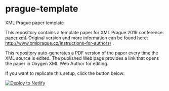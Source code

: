 # prague-template
XML Prague paper template

This repository contains a template paper for XML Prague 2019 conference: [paper.xml](paper.xml). Original version and more information can be found here: http://www.xmlprague.cz/instructions-for-authors/ .

This repository auto-generates a PDF version of the paper every time the XML source is edited. The published Web page provides a link that opens the paper in Oxygen XML Web Author for editing.

If you want to replicate this setup, click the button below:

[![Deploy to Netlify](https://www.netlify.com/img/deploy/button.svg)](https://app.netlify.com/start/deploy?repository=https://github.com/ctalau-oxygen/prague-template)
